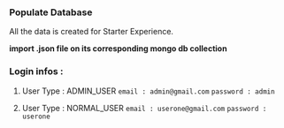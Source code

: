 ### Populate Database

All the data is created for Starter Experience.

**import .json file on its corresponding mongo db collection**

### Login infos :

1. User Type : ADMIN_USER
   `email : admin@gmail.com`
   `password : admin`

2. User Type : NORMAL_USER
   `email : userone@gmail.com`
   `password : userone`
